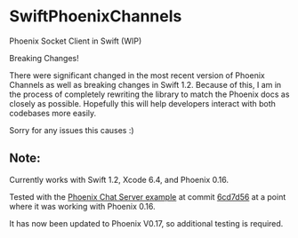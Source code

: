 SwiftPhoenixChannels
====================

Phoenix Socket Client in Swift (WIP)

Breaking Changes!

There were significant changed in the most recent version of Phoenix Channels as well as breaking changes in Swift 1.2. Because of this, I am in the process of completely rewriting the library to match the Phoenix docs as closely as possible. Hopefully this will help developers interact with both codebases more easily. 

Sorry for any issues this causes :)

## Note:

Currently works with Swift 1.2, Xcode 6.4, and Phoenix 0.16.

Tested with the [Phoenix Chat Server example](https://github.com/chrismccord/phoenix_chat_example) at commit [6cd7d56](https://github.com/chrismccord/phoenix_chat_example/commit/6cd7d56ba76493313127deb0503c3df47b510b7d) at a point where it was working with Phoenix 0.16.

It has now been updated to Phoenix V0.17, so additional testing is required.